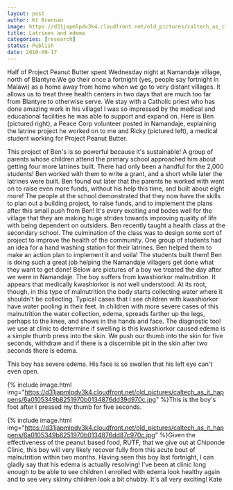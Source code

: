 ```yaml
---
layout: post
author: Kt Brennan
image: https://d31japmlpdv3k4.cloudfront.net/old_pictures/caltech_as_it_happens/6a0105349b8251970b0134876db551970c.jpg
title: Latrines and edema
categories: [research]
status: Publish
date: 2010-09-17
---
```



Half of Project Peanut Butter spent Wednesday night at Namandaje village, north of Blantyre.We go their once a fortnight (yes, people say fortnight in Malawi) as a home away from home when we go to very distant villages. It allows us to treat three health centers in two days that are much too far from Blantyre to otherwise serve. We stay with a Catholic priest who has done amazing work in his village! I was so impressed by the medical and educational facilities he was able to support and expand on. Here is Ben (pictured right), a Peace Corp volunteer posted in Namandaje, explaining the latrine project he worked on to me and Ricky (pictured left), a medical student working for Project Peanut Butter.

This project of Ben's is so powerful because it's sustainable! A group of parents whose children attend the primary school approached him about getting four more latrines built. There had only been a handful for the 2,000 students! Ben worked with them to write a grant, and a short while later the latrines were built. Ben found out later that the parents he worked with went on to raise even more funds, without his help this time, and built about eight more! The people at the school demonstrated that they now have the skills to plan out a building project, to raise funds, and to implement the plans after this small push from Ben! It's every exciting and bodes well for the village that they are making huge strides towards improving quality of life with being dependent on outsiders. 
Ben recently taught a health class at the secondary school. The culmination of the class was to design some sort of project to improve the health of the community. One group of students had an idea for a hand washing station for their latrines. Ben helped them to make an action plan to implement it and voila! The students built them! Ben is doing such a great job helping the Namandaje villagers get done what they want to get done!
Below are pictures of a boy we treated the day after we were in Namandaje. The boy suffers from kwashiorkor malnutrition. It appears that medically kwashiorkor is not well understood. At its root, though, in this type of malnutrition the body starts collecting water where it shouldn't be collecting. Typical cases that I see children with kwashiorkor have water pooling in their feet. In children with more severe cases of this malnutrition the water collection, edema, spreads farther up the legs, perhaps to the knee, and shows in the hands and face. The diagnostic tool we use at clinic to determine if swelling is this kwashiorkor caused edema is a simple thumb press into the skin. We push our thumb into the skin for five seconds, withdraw and if there is a discernible pit in the skin after two seconds there is edema.

This boy has severe edema. His face is so swollen that his left eye can't even open. 

{% include image.html img="https://d31japmlpdv3k4.cloudfront.net/old_pictures/caltech_as_it_happens/6a0105349b8251970b0134876dd39d970c.jpg" %}This is the boy's foot after I pressed my thumb for five seconds. 
 


{% include image.html img="https://d31japmlpdv3k4.cloudfront.net/old_pictures/caltech_as_it_happens/6a0105349b8251970b0134876dd87c970c.jpg" %}Given the effectiveness of the peanut based food, RUTF, that we give out at Chiponde Clinic, this boy will very likely recover fully from this acute bout of malnutrition within two months. Having seen this boy last fortnight, I can gladly say that his edema is actually resolving! 
I've been at clinic long enough to be able to see children I enrolled with edema look healthy again and to see very skinny children look a bit chubby. It's all very exciting!
Kate

